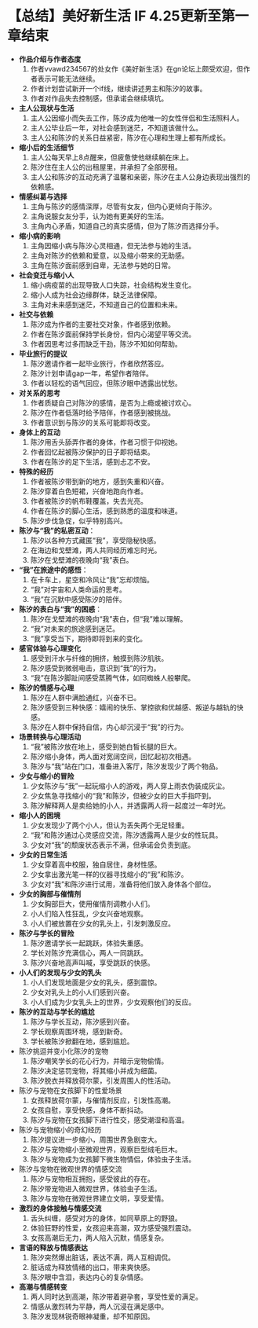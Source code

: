 # 【总结】美好新生活 IF 4.25更新至第一章结束

-   **作品介绍与作者态度**
    1.  作者vvawd234567的处女作《美好新生活》在gn论坛上颇受欢迎，但作者表示可能无法继续。
    2.  作者计划尝试新开一个if线，继续讲述男主和陈汐的故事。
    3.  作者对作品失去控制感，但承诺会继续填坑。
-   **主人公现状与生活**
    1.  主人公因缩小而失去工作，陈汐成为他唯一的女性伴侣和生活照料人。
    2.  主人公毕业后一年，对社会感到迷茫，不知道该做什么。
    3.  主人公和陈汐的关系日益紧密，陈汐在心理和生理上都有所成长。
-   **缩小后的生活细节**
    1.  主人公每天早上8点醒来，但疲惫使他继续躺在床上。
    2.  陈汐住在主人公的出租屋里，并承担了全部房租。
    3.  主人公和陈汐的互动充满了温馨和亲密，陈汐在主人公身边表现出强烈的依赖感。
-   **情感纠葛与选择**
    1.  主角与陈汐的感情深厚，尽管有女友，但内心更倾向于陈汐。
    2.  主角说服女友分手，认为她有更美好的生活。
    3.  主角内心矛盾，知道自己的真实感情，但为了陈汐而选择分手。
-   **缩小病的影响**
    1.  主角因缩小病与陈汐心灵相通，但无法参与她的生活。
    2.  主角对陈汐的依赖和爱意，以及缩小带来的无助感。
    3.  主角在陈汐面前感到自卑，无法参与她的日常。
-   **社会变迁与缩小人**
    1.  缩小病疫苗的出现导致人口失踪，社会结构发生变化。
    2.  缩小人成为社会边缘群体，缺乏法律保障。
    3.  主角对未来感到迷茫，不知道自己的位置和未来。
-   **社交与依赖**
    1.  陈汐成为作者的主要社交对象，作者感到依赖。
    2.  作者在陈汐面前保持学长身份，但内心渴望平等交流。
    3.  作者因思考过多而缺乏干劲，陈汐不知如何帮助。
-   **毕业旅行的提议**
    1.  陈汐邀请作者一起毕业旅行，作者欣然答应。
    2.  陈汐计划申请gap一年，希望作者陪伴。
    3.  作者以轻松的语气回应，但陈汐眼中透露出忧愁。
-   **对关系的思考**
    1.  作者质疑自己对陈汐的感情，是否为上瘾或被讨欢心。
    2.  陈汐在作者低落时给予陪伴，作者感到被挑战。
    3.  作者意识到与陈汐的关系可能即将改变。
-   **身体上的互动**
    1.  陈汐用舌头舔弄作者的身体，作者习惯于仰视她。
    2.  作者回忆起被陈汐保护的日子即将结束。
    3.  作者在陈汐的足下生活，感到忐忑不安。
-   **特殊的经历**
    1.  作者被陈汐带到新的地方，感到失重和兴奋。
    2.  陈汐穿着白色短裙，兴奋地跑向作者。
    3.  作者被陈汐的帆布鞋覆盖，失去光亮。
    4.  作者在陈汐的脚心生活，感到熟悉的温度和味道。
    5.  陈汐步伐急促，似乎特别高兴。
-   **陈汐与“我”的私密互动**：
    1.  陈汐以各种方式藏匿“我”，享受隐秘快感。
    2.  在海边和戈壁滩，两人共同经历难忘时光。
    3.  陈汐在戈壁滩的夜晚向“我”表白。
-   **“我”在旅途中的感悟**：
    1.  在卡车上，星空和冷风让“我”忘却烦恼。
    2.  “我”对宇宙和人类命运的思考。
    3.  “我”在沉默中感受陈汐的陪伴。
-   **陈汐的表白与“我”的困惑**：
    1.  陈汐在戈壁滩的夜晚向“我”表白，但“我”难以理解。
    2.  “我”对未来的旅途感到迷茫。
    3.  “我”享受当下，期待即将到来的变化。
-   **感官体验与心理变化**
    1.  感受到汗水与纤维的拥挤，触摸到陈汐肌肤。
    2.  陈汐感受到微弱电击，意识到“我”的行为。
    3.  “我”在陈汐脚趾间感受蒸腾气体，如同蜘蛛人般攀爬。
-   **陈汐的情感与心理**
    1.  陈汐在人群中满脸通红，兴奋不已。
    2.  陈汐感受到三种快感：嬉闹的快乐、掌控欲和优越感、叛逆与越轨的快感。
    3.  陈汐在人群中保持自信，内心却沉浸于“我”的行为。
-   **场景转换与心理活动**
    1.  “我”被陈汐放在地上，感受到她白皙长腿的巨大。
    2.  陈汐缩小身体，两人面对宽阔空间，回忆起初次相遇。
    3.  陈汐与“我”站在门口，准备进入客厅，陈汐发现少了两个物品。
-   **少女与缩小的冒险**
    1.  少女陈汐与“我”一起玩缩小人的游戏，两人穿上雨衣伪装成灰尘。
    2.  少女焦急寻找缩小的“我”和陈汐，但被少女的巨大手指吓到。
    3.  陈汐解释两人是卖给她的小人，并透露两人将一起度过一年时光。
-   **缩小人的困境**
    1.  少女发现少了两个小人，但认为丢失两个无足轻重。
    2.  “我”和陈汐通过心灵感应交流，陈汐透露两人是少女的性玩具。
    3.  少女对“我”的颓废状态表示不满，但承诺会负责到底。
-   **少女的日常生活**
    1.  少女穿着高中校服，独自居住，身材性感。
    2.  少女拿出激光笔一样的仪器寻找缩小的“我”和陈汐。
    3.  少女对“我”和陈汐进行试用，准备将他们放入身体各个部位。
-   **少女的胸部与催情剂**
    1.  少女胸部巨大，使用催情剂调教小人们。
    2.  小人们陷入性狂乱，少女兴奋地观察。
    3.  小人们被放置在少女的乳头上，引发刺激反应。
-   **陈汐与学长的冒险**
    1.  陈汐邀请学长一起跳跃，体验失重感。
    2.  学长对陈汐充满信心，两人一同跳跃。
    3.  陈汐兴奋地高声叫喊，享受跳跃的快感。
-   **小人们的发现与少女的乳头**
    1.  小人们发现地面是少女的乳头，感到震惊。
    2.  少女对乳头上的小人们感到兴奋。
    3.  小人们成为少女乳头上的世界，少女观察他们的反应。
-   **陈汐的互动与学长的尴尬**
    1.  陈汐与学长互动，陈汐感到兴奋。
    2.  学长观察周围环境，感到新奇。
    3.  学长被陈汐掀翻在地，感到尴尬。
-   陈汐挑逗并变小化陈汐的宠物
    1.  陈汐嘲笑学长的花心行为，并暗示宠物偷情。
    2.  陈汐决定惩罚宠物，将其缩小并成为细菌。
    3.  陈汐脱衣并释放荷尔蒙，引发周围人的性活动。
-   陈汐与宠物在女孩脚下的性爱场景
    1.  女孩释放荷尔蒙，与催情剂反应，引发性高潮。
    2.  女孩自慰，享受快感，身体不断抖动。
    3.  陈汐与宠物在女孩脚下进行性交，感受潮湿和高温。
-   陈汐与宠物缩小的奇幻经历
    1.  陈汐提议进一步缩小，周围世界急剧变大。
    2.  陈汐与宠物缩小至微观世界，观察巨型绒毛巨木。
    3.  陈汐与宠物成为女孩脚下微生物情侣，体验虫子生活。
-   陈汐与宠物在微观世界的情感交流
    1.  陈汐与宠物相互拥抱，感受彼此的存在。
    2.  陈汐带宠物进入微观世界，体验虫子生活。
    3.  陈汐与宠物在微观世界建立文明，享受爱情。
-   **激烈的身体接触与情感交流**
    1.  舌头纠缠，感受对方的身体，如同草原上的野狼。
    2.  体验狂野的性爱，女孩迎来高潮，双方感受强烈震动。
    3.  女孩高潮后无力，两人陷入沉默，情感复杂。
-   **言语的释放与情感表达**
    1.  陈汐突然爆出脏话，表达不满，两人互相调侃。
    2.  脏话成为释放情绪的出口，带来爽快感。
    3.  陈汐眼中含泪，表达内心的复杂情感。
-   **高潮与情感转变**
    1.  两人同时达到高潮，陈汐带着避孕套，享受性爱的满足。
    2.  情感从激烈转为平静，两人沉浸在满足感中。
    3.  陈汐发现林锐奇眼神凝重，却不知原因。